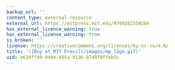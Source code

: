 ```yaml
---
backup_url: ''
content_type: external-resource
external_url: https://mitpress.mit.edu/9780262550284
has_external_licence_warning: true
has_external_license_warning: true
is_broken: ''
license: https://creativecommons.org/licenses/by-nc-sa/4.0/
title: '![Buy at MIT Press](/images/mp_logo.gif)'
uid: e63dff49-940e-485a-9136-87d8f0ffeb5c
---
```


